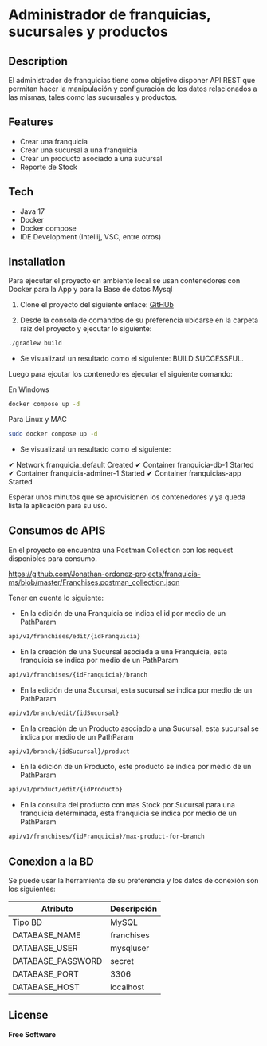 # Administrador de franquicias, sucursales y productos

## Description

El administrador de franquicias tiene como objetivo disponer API REST que permitan hacer la manipulación y configuración de los datos relacionados a las mismas, tales como las sucursales y productos.

## Features

- Crear una franquicia
- Crear una sucursal a una franquicia
- Crear un producto asociado a una sucursal
- Reporte de Stock

## Tech

- Java 17
- Docker
- Docker compose
- IDE Development (Intellij, VSC, entre otros)

## Installation

Para ejecutar el proyecto en ambiente local se usan contenedores con Docker para la App y para la Base de datos Mysql

1. Clone el proyecto del siguiente enlace: [GitHUb](https://github.com/Jonathan-ordonez-projects/franquicia-ms)

2. Desde la consola de comandos de su preferencia ubicarse en la carpeta raiz del proyecto y ejecutar lo siguiente:

```sh
./gradlew build
```
- Se visualizará un resultado como el siguiente:  BUILD SUCCESSFUL.

Luego para ejcutar los contenedores ejecutar el siguiente comando:

En Windows
```sh
docker compose up -d
```
Para Linux y MAC
```sh
sudo docker compose up -d
```

- Se visualizará un resultado como el siguiente:

✔ Network franquicia_default      Created
✔ Container franquicia-db-1       Started
✔ Container franquicia-adminer-1  Started
✔ Container franquicias-app       Started

Esperar unos minutos que se aprovisionen los contenedores y ya queda lista la aplicación para su uso.

## Consumos de APIS

En el proyecto se encuentra una Postman Collection con los request disponibles para consumo.

https://github.com/Jonathan-ordonez-projects/franquicia-ms/blob/master/Franchises.postman_collection.json

Tener en cuenta lo siguiente:

- En la edición de una Franquicia se indica el id por medio de un PathParam

```sh
api/v1/franchises/edit/{idFranquicia}
```

- En la creación de una Sucursal asociada a una Franquicia, esta franquicia se indica por medio de un PathParam

```sh
api/v1/franchises/{idFranquicia}/branch
```

- En la edición de una Sucursal, esta sucursal se indica por medio de un PathParam

```sh
api/v1/branch/edit/{idSucursal}
```

- En la creación de un Producto asociado a una Sucursal, esta sucursal se indica por medio de un PathParam

```sh
api/v1/branch/{idSucursal}/product
```

- En la edición de un Producto, este producto se indica por medio de un PathParam

```sh
api/v1/product/edit/{idProducto}
```
- En la consulta del producto con mas Stock por Sucursal para una franquicia determinada, esta franquicia se indica por medio de un PathParam

```sh
api/v1/franchises/{idFranquicia}/max-product-for-branch
```

## Conexion a la BD

Se puede usar la herramienta de su preferencia y los datos de conexión son los siguientes:

| Atributo | Descripción |
| ------ | ------ |
| Tipo BD | MySQL |
| DATABASE_NAME | franchises |
| DATABASE_USER | mysqluser |
| DATABASE_PASSWORD | secret |
| DATABASE_PORT | 3306 |
| DATABASE_HOST | localhost |





## License

**Free Software**
